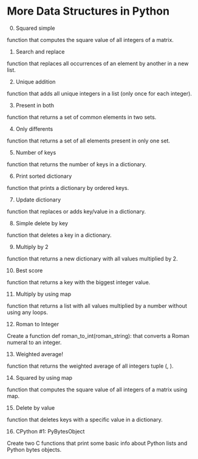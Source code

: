 # More Data Structures in Python


0. Squared simple

function that computes the square value of all integers of a matrix.

1. Search and replace

 function that replaces all occurrences of an element by another in a new list.

2. Unique addition

function that adds all unique integers in a list (only once for each integer).

3. Present in both

 function that returns a set of common elements in two sets.

4. Only differents

 function that returns a set of all elements present in only one set.

5. Number of keys

function that returns the number of keys in a dictionary.

6. Print sorted dictionary

 function that prints a dictionary by ordered keys.

7. Update dictionary

 function that replaces or adds key/value in a dictionary.

8. Simple delete by key

 function that deletes a key in a dictionary.

9. Multiply by 2

 function that returns a new dictionary with all values multiplied by 2.

10. Best score

 function that returns a key with the biggest integer value.

11. Multiply by using map

 function that returns a list with all values multiplied by a number without using any loops.

12. Roman to Integer

Create a function def roman_to_int(roman_string): that converts a Roman numeral to an integer.

13. Weighted average!

function that returns the weighted average of all integers tuple (<score>, <weight>).

14. Squared by using map

 function that computes the square value of all integers of a matrix using map.

15. Delete by value

 function that deletes keys with a specific value in a dictionary.

16. CPython #1: PyBytesObject

Create two C functions that print some basic info about Python lists and Python bytes objects.



